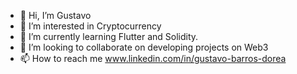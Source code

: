 - 👋 Hi, I’m Gustavo
- 👀 I’m interested in Cryptocurrency
- 🌱 I’m currently learning Flutter and Solidity.
- 💞️ I’m looking to collaborate on developing projects on Web3
- 📫 How to reach me www.linkedin.com/in/gustavo-barros-dorea

<!---
gubd85/gubd85 is a ✨ special ✨ repository because its `README.md` (this file) appears on your GitHub profile.
You can click the Preview link to take a look at your changes.
--->
